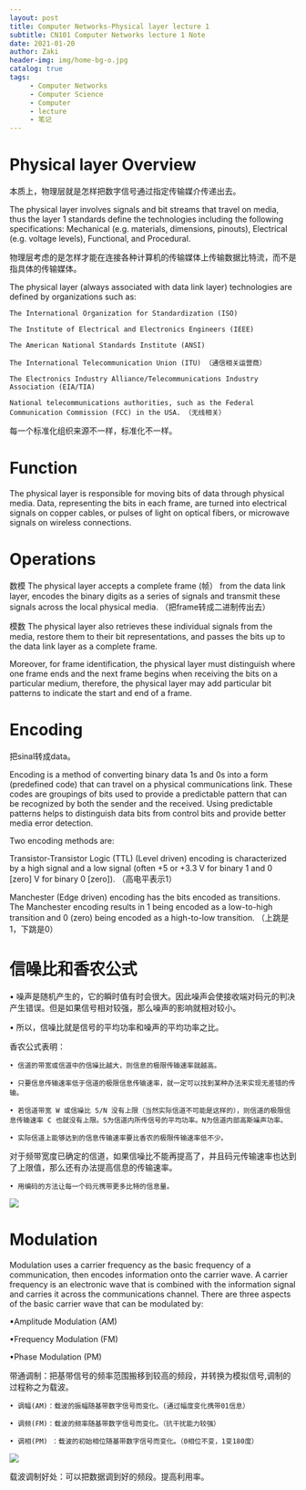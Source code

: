 ```yaml
---
layout: post
title: Computer Networks-Physical layer lecture 1
subtitle: CN101 Computer Networks lecture 1 Note
date: 2021-01-20
author: Zaki
header-img: img/home-bg-o.jpg
catalog: true
tags:
     - Computer Networks
     - Computer Science
     - Computer 
     - lecture
     - 笔记
---
```


# Physical layer Overview

本质上，物理层就是怎样把数字信号通过指定传输媒介传递出去。


The physical layer involves signals and bit streams that travel on media, thus the layer 1 standards define the technologies including the following specifications: 
Mechanical (e.g. materials, dimensions, pinouts), Electrical (e.g. voltage levels), Functional, and Procedural. 


物理层考虑的是怎样才能在连接各种计算机的传输媒体上传输数据比特流，而不是指具体的传输媒体。


The physical layer (always associated with data link layer) technologies are defined by organizations such as: 

    The International Organization for Standardization (ISO)

    The Institute of Electrical and Electronics Engineers (IEEE) 
 
    The American National Standards Institute (ANSI)

    The International Telecommunication Union (ITU) （通信相关运营商）

    The Electronics Industry Alliance/Telecommunications Industry Association (EIA/TIA) 

    National telecommunications authorities, such as the Federal Communication Commission (FCC) in the USA. （无线相关）

每一个标准化组织来源不一样，标准化不一样。

# Function

The physical layer is responsible for moving bits of data through physical media. Data, representing the bits in each frame, are turned into electrical signals on copper cables, or pulses of light on optical fibers, or microwave signals on wireless connections. 

# Operations

数模 The physical layer accepts a complete frame (帧） from the data link layer, encodes the binary digits as a series of signals and transmit these signals across the local physical media. （把frame转成二进制传出去）

模数 The physical layer also retrieves these individual signals from the media, restore them to their bit representations, and passes the bits up to the data link layer as a complete frame. 

Moreover, for frame identification, the physical layer must distinguish where one frame ends and the next frame begins when receiving the bits on a particular medium, therefore, the physical layer may add particular bit patterns to indicate the start and end of a frame. 

# Encoding

把sinal转成data。

Encoding is a method of converting binary data 1s and 0s into a form (predefined code) that can travel on a physical communications link. These codes are groupings of bits used to provide a predictable pattern that can be recognized by both the sender and the received. Using predictable patterns helps to distinguish data bits from control bits and provide better media error detection. 

Two encoding methods are: 

Transistor-Transistor Logic (TTL) (Level driven) encoding is characterized by a high signal and a low signal (often +5 or +3.3 V for binary 1 and 0 [zero] V for binary 0 [zero]). （高电平表示1）

Manchester (Edge driven) encoding has the bits encoded as transitions. The Manchester encoding results in 1 being encoded as a low-to-high transition and 0 (zero) being encoded as a high-to-low transition. （上跳是1，下跳是0）

# 信噪比和香农公式

• 噪声是随机产生的，它的瞬时值有时会很大。因此噪声会使接收端对码元的判决产生错误。但是如果信号相对较强，那么噪声的影响就相对较小。

• 所以，信噪比就是信号的平均功率和噪声的平均功率之比。

香农公式表明：

	• 信道的带宽或信道中的信噪比越大，则信息的极限传输速率就越高。
  
	• 只要信息传输速率低于信道的极限信息传输速率，就一定可以找到某种办法来实现无差错的传输。
  
	• 若信道带宽 W 或信噪比 S/N 没有上限（当然实际信道不可能是这样的），则信道的极限信息传输速率 C 也就没有上限。S为信道内所传信号的平均功率。N为信道内部高斯噪声功率。
  
	• 实际信道上能够达到的信息传输速率要比香农的极限传输速率低不少。
  
对于频带宽度已确定的信道，如果信噪比不能再提高了，并且码元传输速率也达到了上限值，那么还有办法提高信息的传输速率。

	• 用编码的方法让每一个码元携带更多比特的信息量。
  

![](https://tva1.sinaimg.cn/large/008eGmZEgy1gmu1ehdeqpj30bt06twfd.jpg)


# Modulation

Modulation uses a carrier frequency as the basic frequency of a communication, then encodes information onto the carrier wave. A carrier frequency is an electronic wave that is combined with the information signal and carries it across the communications channel. There are three aspects of the basic carrier wave that can be modulated by: 

▪Amplitude Modulation (AM)

▪Frequency Modulation (FM) 
 
▪Phase Modulation (PM) 

带通调制：把基带信号的频率范围搬移到较高的频段，并转换为模拟信号,调制的过程称之为载波。

	• 调幅(AM)：载波的振幅随基带数字信号而变化。(通过幅度变化携带01信息）
  
	• 调频(FM)：载波的频率随基带数字信号而变化。（抗干扰能力较强）
  
	• 调相(PM) ：载波的初始相位随基带数字信号而变化。（0相位不变，1变180度）
  
	
![](https://tva1.sinaimg.cn/large/008eGmZEgy1gmu1mxfw4rj30ck062acj.jpg)


载波调制好处：可以把数据调到好的频段。提高利用率。
